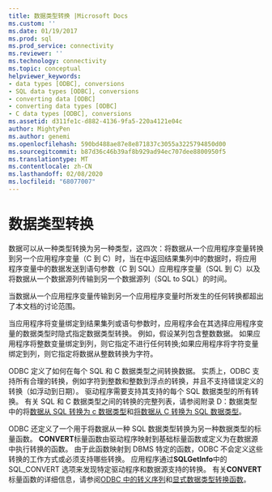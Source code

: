 ```yaml
---
title: 数据类型转换 |Microsoft Docs
ms.custom: ''
ms.date: 01/19/2017
ms.prod: sql
ms.prod_service: connectivity
ms.reviewer: ''
ms.technology: connectivity
ms.topic: conceptual
helpviewer_keywords:
- data types [ODBC], conversions
- SQL data types [ODBC], conversions
- converting data [ODBC]
- converting data types [ODBC]
- C data types [ODBC], conversions
ms.assetid: d311fe1c-d882-4136-9fa5-220a4121e04c
author: MightyPen
ms.author: genemi
ms.openlocfilehash: 590bd488ae87e8e871837c3055a3225794850d00
ms.sourcegitcommit: b87d36c46b39af8b929ad94ec707dee8800950f5
ms.translationtype: MT
ms.contentlocale: zh-CN
ms.lasthandoff: 02/08/2020
ms.locfileid: "68077007"
---
```

# <a name="data-type-conversions"></a>数据类型转换
数据可以从一种类型转换为另一种类型，这四次：将数据从一个应用程序变量转换到另一个应用程序变量（C 到 C）时，当在中返回结果集列中的数据时，将应用程序变量中的数据发送到语句参数（C 到 SQL）应用程序变量（SQL 到 C）以及将数据从一个数据源列传输到另一个数据源列（SQL to SQL）的时间。  
  
 当数据从一个应用程序变量传输到另一个应用程序变量时所发生的任何转换都超出了本文档的讨论范围。  
  
 当应用程序将变量绑定到结果集列或语句参数时，应用程序会在其选择应用程序变量的数据类型时隐式指定数据类型转换。 例如，假设某列包含整数数据。 如果应用程序将整数变量绑定到列，则它指定不进行任何转换;如果应用程序将字符变量绑定到列，则它指定将数据从整数转换为字符。  
  
 ODBC 定义了如何在每个 SQL 和 C 数据类型之间转换数据。 实质上，ODBC 支持所有合理的转换，例如字符到整数和整数到浮点的转换，并且不支持错误定义的转换（如浮动到日期）。 驱动程序需要支持其支持的每个 SQL 数据类型的所有转换。 有关 SQL 和 C 数据类型之间的转换的完整列表，请参阅附录 D：数据类型中的将[数据从 SQL 转换为 c 数据类型](../../../odbc/reference/appendixes/converting-data-from-sql-to-c-data-types.md)和[将数据从 C 转换为 SQL 数据类型](../../../odbc/reference/appendixes/converting-data-from-c-to-sql-data-types.md)。  
  
 ODBC 还定义了一个用于将数据从一种 SQL 数据类型转换为另一种数据类型的标量函数。 **CONVERT**标量函数由驱动程序映射到基础标量函数或定义为在数据源中执行转换的函数。 由于此函数映射到 DBMS 特定的函数，ODBC 不会定义这些转换的工作方式或必须支持哪些转换。 应用程序通过**SQLGetInfo**中的 SQL_CONVERT 选项来发现特定驱动程序和数据源支持的转换。 有关**CONVERT**标量函数的详细信息，请参阅[ODBC 中的转义序列](../../../odbc/reference/develop-app/escape-sequences-in-odbc.md)和[显式数据类型转换函数](../../../odbc/reference/appendixes/explicit-data-type-conversion-function.md)。
